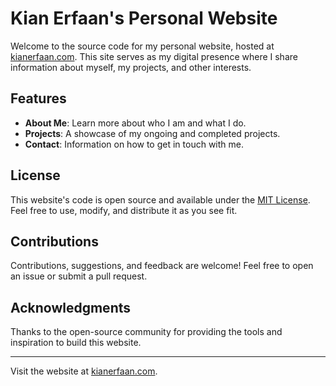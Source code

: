 # Kian Erfaan's Personal Website

Welcome to the source code for my personal website, hosted at [kianerfaan.com](https://kianerfaan.com). This site serves as my digital presence where I share information about myself, my projects, and other interests.

## Features

- **About Me**: Learn more about who I am and what I do.
- **Projects**: A showcase of my ongoing and completed projects.
- **Contact**: Information on how to get in touch with me.

## License

This website's code is open source and available under the [MIT License](LICENSE). Feel free to use, modify, and distribute it as you see fit.

## Contributions

Contributions, suggestions, and feedback are welcome! Feel free to open an issue or submit a pull request.

## Acknowledgments

Thanks to the open-source community for providing the tools and inspiration to build this website.

---

Visit the website at [kianerfaan.com](https://kianerfaan.com).
